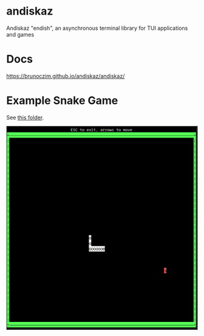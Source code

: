 # andiskaz
Andiskaz "endish", an asynchronous terminal library for TUI applications and
games

# Docs

https://brunoczim.github.io/andiskaz/andiskaz/

# Example Snake Game

See [this folder](./examples/snakegame/).

![screenshot of snake game example](./examples/screenshot-snakegame.png)
